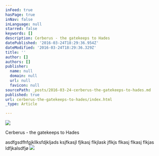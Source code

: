 ```yaml
---
inFeed: true
hasPage: true
inNav: false
inLanguage: null
starred: false
keywords: []
description: Cerberus - the gatekeeps to Hades
datePublished: '2016-03-24T18:29:36.954Z'
dateModified: '2016-03-24T18:29:36.329Z'
title: ''
author: []
authors: []
publisher:
  name: null
  domain: null
  url: null
  favicon: null
sourcePath: _posts/2016-03-24-cerberus-the-gatekeeps-to-hades.md
published: true
url: cerberus-the-gatekeeps-to-hades/index.html
_type: Article

---
```

![](https://the-grid-user-content.s3-us-west-2.amazonaws.com/09aebbc5-8ef0-49d0-bc4c-1aff8cc76981.png)

Cerberus - the gatekeeps to Hades

asdfgsdfhfgjkllksfdjkljads ksjfkasjl fjlkasj flkjlask jflkjs flkasj flkasj flkjas ldfjkalsdfjø
![](https://the-grid-user-content.s3-us-west-2.amazonaws.com/15e0bb98-60e6-4f54-b2ce-c2a66b9a2076.jpg)